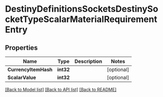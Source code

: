 # DestinyDefinitionsSocketsDestinySocketTypeScalarMaterialRequirementEntry

## Properties
Name | Type | Description | Notes
------------ | ------------- | ------------- | -------------
**CurrencyItemHash** | **int32** |  | [optional] 
**ScalarValue** | **int32** |  | [optional] 

[[Back to Model list]](../README.md#documentation-for-models) [[Back to API list]](../README.md#documentation-for-api-endpoints) [[Back to README]](../README.md)


